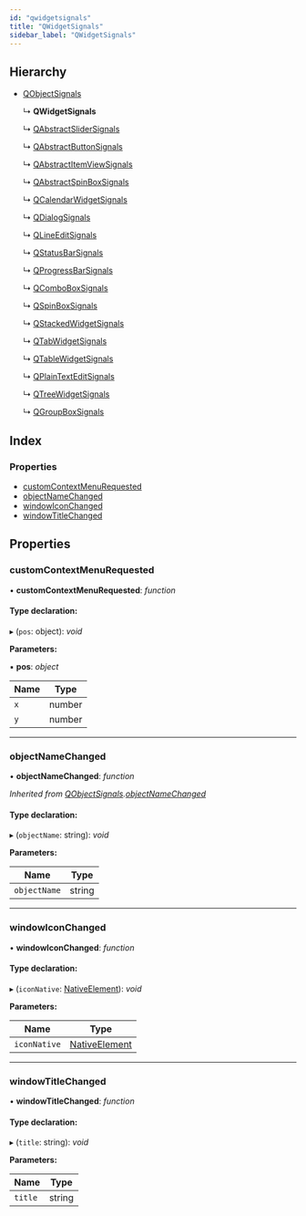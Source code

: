 ```yaml
---
id: "qwidgetsignals"
title: "QWidgetSignals"
sidebar_label: "QWidgetSignals"
---
```


## Hierarchy

* [QObjectSignals](qobjectsignals.md)

  ↳ **QWidgetSignals**

  ↳ [QAbstractSliderSignals](qabstractslidersignals.md)

  ↳ [QAbstractButtonSignals](qabstractbuttonsignals.md)

  ↳ [QAbstractItemViewSignals](qabstractitemviewsignals.md)

  ↳ [QAbstractSpinBoxSignals](qabstractspinboxsignals.md)

  ↳ [QCalendarWidgetSignals](qcalendarwidgetsignals.md)

  ↳ [QDialogSignals](qdialogsignals.md)

  ↳ [QLineEditSignals](qlineeditsignals.md)

  ↳ [QStatusBarSignals](qstatusbarsignals.md)

  ↳ [QProgressBarSignals](qprogressbarsignals.md)

  ↳ [QComboBoxSignals](qcomboboxsignals.md)

  ↳ [QSpinBoxSignals](qspinboxsignals.md)

  ↳ [QStackedWidgetSignals](qstackedwidgetsignals.md)

  ↳ [QTabWidgetSignals](qtabwidgetsignals.md)

  ↳ [QTableWidgetSignals](qtablewidgetsignals.md)

  ↳ [QPlainTextEditSignals](qplaintexteditsignals.md)

  ↳ [QTreeWidgetSignals](qtreewidgetsignals.md)

  ↳ [QGroupBoxSignals](qgroupboxsignals.md)

## Index

### Properties

* [customContextMenuRequested](qwidgetsignals.md#customcontextmenurequested)
* [objectNameChanged](qwidgetsignals.md#objectnamechanged)
* [windowIconChanged](qwidgetsignals.md#windowiconchanged)
* [windowTitleChanged](qwidgetsignals.md#windowtitlechanged)

## Properties

###  customContextMenuRequested

• **customContextMenuRequested**: *function*

#### Type declaration:

▸ (`pos`: object): *void*

**Parameters:**

▪ **pos**: *object*

Name | Type |
------ | ------ |
`x` | number |
`y` | number |

___

###  objectNameChanged

• **objectNameChanged**: *function*

*Inherited from [QObjectSignals](qobjectsignals.md).[objectNameChanged](qobjectsignals.md#objectnamechanged)*

#### Type declaration:

▸ (`objectName`: string): *void*

**Parameters:**

Name | Type |
------ | ------ |
`objectName` | string |

___

###  windowIconChanged

• **windowIconChanged**: *function*

#### Type declaration:

▸ (`iconNative`: [NativeElement](../globals.md#nativeelement)): *void*

**Parameters:**

Name | Type |
------ | ------ |
`iconNative` | [NativeElement](../globals.md#nativeelement) |

___

###  windowTitleChanged

• **windowTitleChanged**: *function*

#### Type declaration:

▸ (`title`: string): *void*

**Parameters:**

Name | Type |
------ | ------ |
`title` | string |
